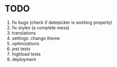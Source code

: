 # TODO

1. fix bugs (check if datepicker is working properly)
2. fix styles (a complete mess)
3. translations
4. settings: change theme
5. optimizations
6. jest tests
7. highload tests
8. deployment